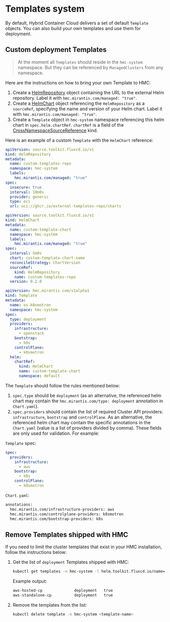 # Templates system

By default, Hybrid Container Cloud delivers a set of default `Template` objects. You can also build your own templates
and use them for deployment.

## Custom deployment Templates

> At the moment all `Templates` should reside in the `hmc-system` namespace. But they can be referenced
> by `ManagedClusters` from any namespace.

Here are the instructions on how to bring your own Template to HMC:

1. Create a [HelmRepository](https://fluxcd.io/flux/components/source/helmrepositories/) object containing the URL to the
external Helm repository. Label it with `hmc.mirantis.com/managed: "true"`.
1. Create a [HelmChart](https://fluxcd.io/flux/components/source/helmcharts/) object referencing the `HelmRepository` as a
`sourceRef`, specifying the name and version of your Helm chart. Label it with `hmc.mirantis.com/managed: "true"`.
1. Create a `Template` object in `hmc-system` namespace referencing this helm chart in `spec.helm.chartRef`.
`chartRef` is a field of the
[CrossNamespaceSourceReference](https://fluxcd.io/flux/components/helm/api/v2/#helm.toolkit.fluxcd.io/v2.CrossNamespaceSourceReference) kind.

Here is an example of a custom `Template` with the `HelmChart` reference:

```yaml
apiVersion: source.toolkit.fluxcd.io/v1
kind: HelmRepository
metadata:
  name: custom-templates-repo
  namespace: hmc-system
  labels:
    hmc.mirantis.com/managed: "true"
spec:
  insecure: true
  interval: 10m0s
  provider: generic
  type: oci
  url: oci://ghcr.io/external-templates-repo/charts
```

```yaml
apiVersion: source.toolkit.fluxcd.io/v1
kind: HelmChart
metadata:
  name: custom-template-chart
  namespace: hmc-system
  labels:
    hmc.mirantis.com/managed: "true"
spec:
  interval: 5m0s
  chart: custom-template-chart-name
  reconcileStrategy: ChartVersion
  sourceRef:
    kind: HelmRepository
    name: custom-templates-repo
  version: 0.2.0
```

```yaml
apiVersion: hmc.mirantis.com/v1alpha1
kind: Template
metadata:
  name: os-k0smotron
  namespace: hmc-system
spec:
  type: deployment
  providers:
    infrastructure:
      - openstack
    bootstrap:
      - k0s
    controlPlane:
      - k0smotron
  helm:
    chartRef:
      kind: HelmChart
      name: custom-template-chart
      namespace: default
```

The `Template` should follow the rules mentioned below:

1. `spec.type` should be `deployment` (as an alternative, the referenced helm chart may contain the
`hmc.mirantis.com/type: deployment` annotation in `Chart.yaml`).
1. `spec.providers` should contain the list of required Cluster API providers: `infrastructure`, `bootstrap` and
`controlPlane`. As an alternative, the referenced helm chart may contain the specific annotations in the
`Chart.yaml` (value is a list of providers divided by comma). These fields are only used for validation. For example:

`Template` spec:

```yaml
spec:
  providers:
    infrastructure:
      - aws
    bootstrap:
      - k0s
    controlPlane:
      - k0smotron
```

`Chart.yaml`:

```bash
annotations:
  hmc.mirantis.com/infrastructure-providers: aws
  hmc.mirantis.com/controlplane-providers: k0smotron
  hmc.mirantis.com/bootstrap-providers: k0s
```

## Remove Templates shipped with HMC

If you need to limit the cluster templates that exist in your HMC installation, follow the instructions below:

1. Get the list of `deployment` Templates shipped with HMC:

    ```bash
    kubectl get templates -n hmc-system -l helm.toolkit.fluxcd.io/name=hmc-templates  | grep deployment
    ```

    Example output:

    ```bash
    aws-hosted-cp              deployment   true
    aws-standalone-cp          deployment   true
    ```

1. Remove the templates from the list:

    ```bash
    kubectl delete template -n hmc-system <template-name>
    ```
<!---
TODO: document `--create-template=false` controller flag once the templates are limited to deployment templates only.
-->
